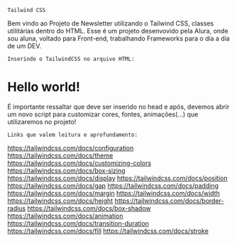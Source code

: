     Tailwind CSS

Bem vindo ao Projeto de Newsletter utilizando o Tailwind CSS, classes utilitárias dentro do HTML. Esse é um projeto desenvovido pela Alura, onde sou aluna, voltado para Front-end, trabalhando Frameworks para o dia a dia de um DEV.

    Inserindo o TailwindCSS no arquivo HTML:

<!doctype html>
<html>
<head>
  <meta charset="UTF-8">
  <meta name="viewport" content="width=device-width, initial-scale=1.0">
  <script src="https://cdn.tailwindcss.com"></script>
</head>
<body>
  <h1 class="text-3xl font-bold underline">
    Hello world!
  </h1>
</body>
</html>

É importante ressaltar que deve ser inserido no head e após, devemos abrir um novo script para customizar cores, fontes, animações(...) que utilizaremos no projeto!

<script>
    tailwind.config = {
      theme: {
        extend: {
          colors: {
            clifford: '#da373d',
          }
        }
      }
    }
  </script>
  
    Links que valem leitura e aprofundamento:
  
  https://tailwindcss.com/docs/configuration
  https://tailwindcss.com/docs/theme
  https://tailwindcss.com/docs/customizing-colors
  https://tailwindcss.com/docs/box-sizing
  https://tailwindcss.com/docs/display
  https://tailwindcss.com/docs/position
  https://tailwindcss.com/docs/gap
  https://tailwindcss.com/docs/padding
  https://tailwindcss.com/docs/margin
  https://tailwindcss.com/docs/width
  https://tailwindcss.com/docs/height
  https://tailwindcss.com/docs/border-radius
  https://tailwindcss.com/docs/box-shadow
  https://tailwindcss.com/docs/animation
  https://tailwindcss.com/docs/transition-duration
  https://tailwindcss.com/docs/fill
  https://tailwindcss.com/docs/stroke

